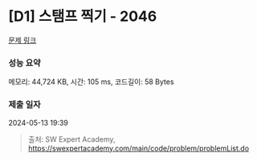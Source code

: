# [D1] 스탬프 찍기 - 2046 

[문제 링크](https://swexpertacademy.com/main/code/problem/problemDetail.do?contestProbId=AV5QKdT6AyYDFAUq) 

### 성능 요약

메모리: 44,724 KB, 시간: 105 ms, 코드길이: 58 Bytes

### 제출 일자

2024-05-13 19:39



> 출처: SW Expert Academy, https://swexpertacademy.com/main/code/problem/problemList.do